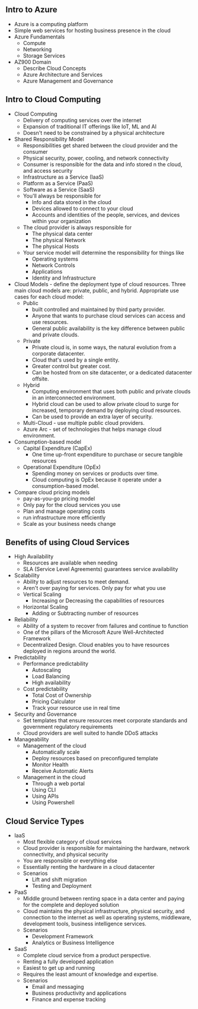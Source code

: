 ## Intro to Azure
* Azure is a computing platform
* Simple web services for hosting business presence in the cloud
* Azure Fundamentals
    * Compute
    * Networking
    * Storage Services
* AZ900 Domain
    * Describe Cloud Concepts
    * Azure Architecture and Services
    * Azure Management and Governance

## Intro to Cloud Computing
* Cloud Computing
    * Delivery of computing services over the internet
    * Expansion of traditional IT offerings like IoT, ML and AI
    * Doesn't need to be constrained by a physical architecture
* Shared Responsibility Model
    * Responsibilities get shared between the cloud provider and the consumer
    * Physical security, power, cooling, and network connectivity
    * Consumer is responsible for the data and info stored n the cloud, and access security
    * Infrastructure as a Service (IaaS)
    * Platform as a Service (PaaS)
    * Software as a Service (SaaS)
    * You'll always be responsible for
        * Info and data stored in the cloud
        * Devices allowed to connect to your cloud
        * Accounts and identities of the people, services, and devices within your organization
    * The cloud provider is always responsible for
        * The physical data center
        * The physical Network
        * The physical Hosts
    * Your service model will determine the responsibility for things like
        * Operating systems
        * Network Controls
        * Applications
        * Identity and Infrastructure
* Cloud Models - define the deployment type of cloud resources. Three main cloud models are: private, public, and hybrid. Appropriate use cases for each cloud model:
    * Public
        * built controlled and maintained by third party provider. 
        * Anyone that wants to purchase cloud services can access and use resources. 
        * General public availability is the key difference between public and private clouds. 
    * Private
        * Private cloud is, in some ways, the natural evolution from a corporate datacenter.  
        * Cloud that's used by a single entity.  
        * Greater control but greater cost. 
        * Can be hosted from on site datacenter, or a dedicated datacenter offsite.
    * Hybrid
        * Computing environment that uses both public and private clouds in an interconnected environment. 
        * Hybrid cloud can be used to allow private cloud to surge for increased, temporary demand by deploying cloud resources. 
        * Can be used to provide an extra layer of security.
    * Multi-Cloud - use multiple public cloud providers. 
    * Azure Arc - set of technologies that helps manage cloud environment. 
* Consumption-based model
    * Capital Expenditure (CapEx)
        * One time up-front expenditure to purchase or secure tangible resources
    * Operational Expenditure (OpEx)
        * Spending money on services or products over time.
        * Cloud computing is OpEx because it operate under a consumption-based model. 
* Compare cloud pricing models
    * pay-as-you-go pricing model
    * Only pay for the cloud services you use
    * Plan and manage operating costs
    * run infrastructure more efficiently
    * Scale as your business needs change


## Benefits of using Cloud Services
* High Availability
    * Resources are available when needing
    * SLA (Service Level Agreements) guarantees service availability
* Scalability
    * Ability to adjust resources to meet demand.
    * Aren't over paying for services. Only pay for what you use
    * Vertical Scaling
        * Increasing or Decreasing the capabilities of resources
    * Horizontal Scaling
        * Adding or Subtracting number of resources
* Reliability
    * Ability of a system to recover from failures and continue to function
    * One of the pillars of the Microsoft Azure Well-Architected Framework
    * Decentralized Design. Cloud enables you to have resources deployed in regions around the world.
* Predictability
    * Performance predictability
        * Autoscaling
        * Load Balancing
        * High availability
    * Cost predictability
        * Total Cost of Ownership
        * Pricing Calculator
        * Track your resource use in real time
* Security and Governance
    * Set templates that ensure resources meet corporate standards and government regulatory requirements
    * Cloud providers are well suited to handle DDoS attacks
* Manageability
    * Management of the cloud
        * Automatically scale
        * Deploy resources based on preconfigured template
        * Monitor Health
        * Receive Automatic Alerts
    * Management in the cloud
        * Through a web portal
        * Using CLI
        * Using APIs
        * Using Powershell

## Cloud Service Types

* IaaS
    * Most flexible category of cloud services
    * Cloud provider is responsible for maintaining the hardware, network connectivity, and physical security
    * You are responsible or everything else
    * Essentially renting the hardware in a cloud datacenter
    * Scenarios
        * Lift and shift migration
        * Testing and Deployment
* PaaS
    * Middle ground between renting space in a data center and paying for the complete and deployed solution
    * Cloud maintains the physical infrastructure, physical security, and connection to the internet as well as operating systems, middleware, development tools, business intelligence services.
    * Scenarios
        * Development Framework
        * Analytics or Business Intelligence
* SaaS
    * Complete cloud service from a product perspective.
    * Renting a fully developed application
    * Easiest to get up and running
    * Requires the least amount of knowledge and expertise.
    * Scenarios
        * Email and messaging
        * Business productivity and applications
        * Finance and expense tracking

